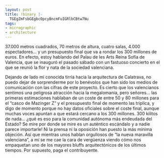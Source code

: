 ```yaml
---
layout: post
title: !binary |-
  TGEgZmFsbGEgbcOpcyBncmFuIGRlbCBtw7Nu
tags:
- micrographic
- architecture
---
```

37.000 metros cuadrados, 70 metros de altura, cuatro salas, 4.000 espectadores… y un presupuesto final que va a rondar los 300 millones de euros. En efecto, estoy hablando del Palau de les Arts Reina Sofía de Valencia, que se inauguró el pasado sábado con un fastuoso concierto en el que se reunió la flor y nata de la sociedad valenciana.
<!--more-->
Dejando de lado mi conocida tirria hacia la arquitectura de Calatrava, no puedo dejar de sorprenderme por lo benévolos que han sido los medios de comunicación con las cifras de este proyecto. Es cierto que los valencianos sentimos una peligrosa atracción hacia la megalomanía, pero señores… las primeras estimaciones hablaban de un coste de entre 50 y 80 millones para el “casco de Mazinger Z” y el presupuesto final de momento las triplica, y digo de momento porque no hay datos oficiales sobre el coste final, aunque muchas voces apuntan a que estará cercano a los 300 millones. 300 kilitos de nada… ¿qué es eso para la comunidad autónoma más endeudada del Estado? Se mire por donde se mire es un auténtico escándalo y a nadie parece importarle! Ni la prensa ni la oposición han puesto la más mínima objeción. Así que mientras unos hablan orgullosos de “la nueva maravilla valenciana”, a mí se me cae la cara de vergüenza viendo cómo nos empaquetan uno de los mayores bluffs arquitectónicos de los últimos tiempos. Por supuesto, paga el contribuyente.
